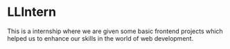 # LLIntern
This is a internship where we are given some basic frontend projects which helped us to enhance our skills in the world of web development.
